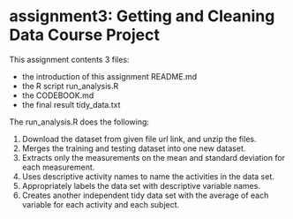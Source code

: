 # assignment3: Getting and Cleaning Data Course Project

This assignment contents 3 files: 
- the introduction of this assignment README.md
- the R script run_analysis.R
- the CODEBOOK.md
- the final result tidy_data.txt

The run_analysis.R does the following:
1. Download the dataset from given file url link, and unzip the files.
2. Merges the training and testing dataset into one new dataset.
3. Extracts only the measurements on the mean and standard deviation for each measurement.
4. Uses descriptive activity names to name the activities in the data set.
5. Appropriately labels the data set with descriptive variable names.
6. Creates another independent tidy data set with the average of each variable for each activity and each subject.

